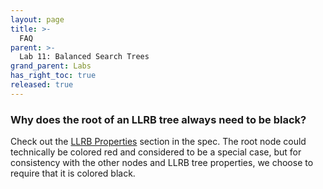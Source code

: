 ```yaml
---
layout: page
title: >-
  FAQ
parent: >-
  Lab 11: Balanced Search Trees
grand_parent: Labs
has_right_toc: true
released: true
---
```


### Why does the root of an LLRB tree always need to be black?

Check out the [LLRB Properties](index.md#llrb-tree-properties) section in the
spec. The root node could technically be colored red and considered to be a
special case, but for consistency with the other nodes and LLRB tree
properties, we choose to require that it is colored black.
